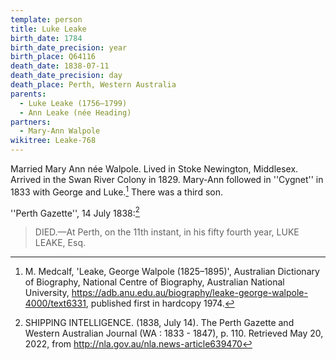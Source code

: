 ```yaml
---
template: person
title: Luke Leake
birth_date: 1784
birth_date_precision: year
birth_place: Q64116
death_date: 1838-07-11
death_date_precision: day
death_place: Perth, Western Australia
parents:
  - Luke Leake (1756–1799)
  - Ann Leake (née Heading)
partners:
  - Mary-Ann Walpole
wikitree: Leake-768
---
```


Married Mary Ann née Walpole.
Lived in Stoke Newington, Middlesex.
Arrived in the Swan River Colony in 1829.
Mary-Ann followed in ''Cygnet'' in 1833 with George and Luke.[^adb]
There was a third son.

''Perth Gazette'', 14 July 1838:[^gazette]

> DIED.—At Perth, on the 11th instant, in his fifty fourth year, LUKE LEAKE, Esq.

[^adb]: M. Medcalf, 'Leake, George Walpole (1825–1895)', Australian Dictionary of Biography, National Centre of Biography, Australian National University, https://adb.anu.edu.au/biography/leake-george-walpole-4000/text6331, published first in hardcopy 1974.

[^gazette]: SHIPPING INTELLIGENCE. (1838, July 14). The Perth Gazette and Western Australian Journal (WA : 1833 - 1847), p. 110. Retrieved May 20, 2022, from http://nla.gov.au/nla.news-article639470
